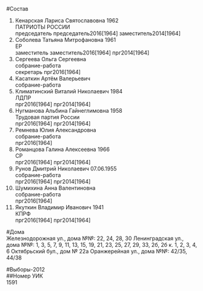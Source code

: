 #Состав  
1. Кенарская Лариса Святославовна 1962  
    ПАТРИОТЫ РОССИИ  
    председатель председатель2016[1964] заместитель2014[1964]  
2. Соболева Татьяна Митрофановна 1961  
    ЕР  
    заместитель заместитель2016[1964] прг2014[1964]  
3. Сергеева Ольга Сергеевна  
    собрание-работа  
    секретарь прг2016[1964]  
4. Касаткин Артём Валерьевич  
    собрание-работа  
5. Климатинский Виталий Николаевич 1984  
    ЛДПР  
    прг2016[1964] прг2014[1964]  
6. Нугманова Альбина Гайнеглимовна 1958  
    Трудовая партия России  
    прг2016[1964] прг2014[1964]  
7. Ремнева Юлия Александровна  
    собрание-работа  
    прг2016[1964]  
8. Романцова Галина Алексеевна 1966  
    СР  
    прг2016[1964] прг2014[1964]  
9. Рунов Дмитрий Николаевич 07.06.1955  
    собрание-работа  
    прг2016[1964] прг2014[1964]  
10. Шумихина Анна Валентиновна  
    собрание-работа  
    прг2016[1964]  
11. Якуткин Владимир Иванович 1941  
    КПРФ  
    прг2016[1964] прг2014[1964]  
  
#Дома  
Железнодорожная ул., дома №№: 22, 24, 28, 30 Ленинградская ул., дома №№: 1, 3, 5, 7, 9, 11, 13, 15, 19, 21, 23, 25, 27, 29, 33, 2б, 2б к. 1, 2, 3, 4, 6 Октябрьский бул., дом № 22а Оранжерейная ул., дома №№: 42/35, 44/38  
  
#Выборы-2012  
##Номер УИК  
1591  
